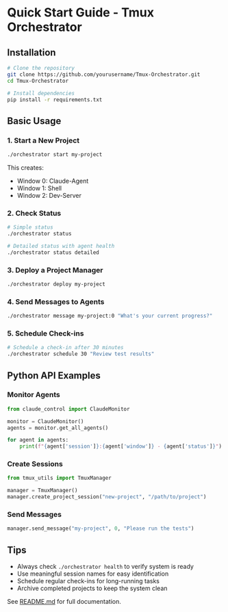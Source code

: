 # Quick Start Guide - Tmux Orchestrator

## Installation
```bash
# Clone the repository
git clone https://github.com/yourusername/Tmux-Orchestrator.git
cd Tmux-Orchestrator

# Install dependencies
pip install -r requirements.txt
```

## Basic Usage

### 1. Start a New Project
```bash
./orchestrator start my-project
```
This creates:
- Window 0: Claude-Agent
- Window 1: Shell
- Window 2: Dev-Server

### 2. Check Status
```bash
# Simple status
./orchestrator status

# Detailed status with agent health
./orchestrator status detailed
```

### 3. Deploy a Project Manager
```bash
./orchestrator deploy my-project
```

### 4. Send Messages to Agents
```bash
./orchestrator message my-project:0 "What's your current progress?"
```

### 5. Schedule Check-ins
```bash
# Schedule a check-in after 30 minutes
./orchestrator schedule 30 "Review test results"
```

## Python API Examples

### Monitor Agents
```python
from claude_control import ClaudeMonitor

monitor = ClaudeMonitor()
agents = monitor.get_all_agents()

for agent in agents:
    print(f"{agent['session']}:{agent['window']} - {agent['status']}")
```

### Create Sessions
```python
from tmux_utils import TmuxManager

manager = TmuxManager()
manager.create_project_session("new-project", "/path/to/project")
```

### Send Messages
```python
manager.send_message("my-project", 0, "Please run the tests")
```

## Tips
- Always check `./orchestrator health` to verify system is ready
- Use meaningful session names for easy identification
- Schedule regular check-ins for long-running tasks
- Archive completed projects to keep the system clean

See [README.md](README.md) for full documentation.
